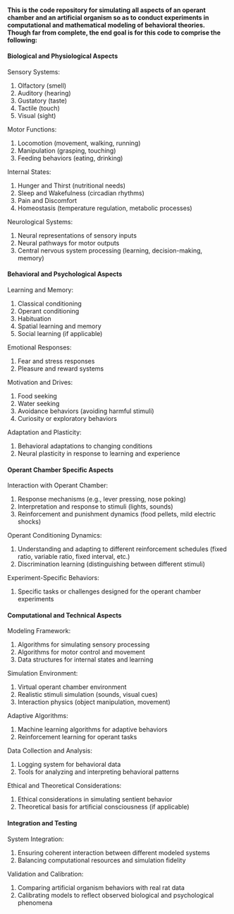 #### This is the code repository for simulating all aspects of an operant chamber and an artificial organism so as to conduct experiments in computational and mathematical modeling of behavioral theories. Though far from complete, the end goal is for this code to comprise the following:

#### Biological and Physiological Aspects
Sensory Systems:
1. Olfactory (smell)
2. Auditory (hearing)
3. Gustatory (taste)
4. Tactile (touch)
5. Visual (sight)

Motor Functions:
1. Locomotion (movement, walking, running)
2. Manipulation (grasping, touching)
3. Feeding behaviors (eating, drinking)

Internal States:
1. Hunger and Thirst (nutritional needs)
2. Sleep and Wakefulness (circadian rhythms)
3. Pain and Discomfort
4. Homeostasis (temperature regulation, metabolic processes)

Neurological Systems:
1. Neural representations of sensory inputs
2. Neural pathways for motor outputs
3. Central nervous system processing (learning, decision-making, memory)

#### Behavioral and Psychological Aspects
Learning and Memory:
1. Classical conditioning
2. Operant conditioning
3. Habituation
4. Spatial learning and memory
5. Social learning (if applicable)

Emotional Responses:
1. Fear and stress responses
2. Pleasure and reward systems

Motivation and Drives:
1. Food seeking
2. Water seeking
3. Avoidance behaviors (avoiding harmful stimuli)
4. Curiosity or exploratory behaviors

Adaptation and Plasticity:
1. Behavioral adaptations to changing conditions
2. Neural plasticity in response to learning and experience

#### Operant Chamber Specific Aspects
Interaction with Operant Chamber:
1. Response mechanisms (e.g., lever pressing, nose poking)
2. Interpretation and response to stimuli (lights, sounds)
3. Reinforcement and punishment dynamics (food pellets, mild electric shocks)

Operant Conditioning Dynamics:
1. Understanding and adapting to different reinforcement schedules (fixed ratio, variable ratio, fixed interval, etc.)
2. Discrimination learning (distinguishing between different stimuli)

Experiment-Specific Behaviors:
1. Specific tasks or challenges designed for the operant chamber experiments

#### Computational and Technical Aspects
Modeling Framework:
1. Algorithms for simulating sensory processing
2. Algorithms for motor control and movement
3. Data structures for internal states and learning

Simulation Environment:
1. Virtual operant chamber environment
2. Realistic stimuli simulation (sounds, visual cues)
3. Interaction physics (object manipulation, movement)

Adaptive Algorithms:
1. Machine learning algorithms for adaptive behaviors
2. Reinforcement learning for operant tasks

Data Collection and Analysis:
1. Logging system for behavioral data
2. Tools for analyzing and interpreting behavioral patterns

Ethical and Theoretical Considerations:
1. Ethical considerations in simulating sentient behavior
2. Theoretical basis for artificial consciousness (if applicable)

#### Integration and Testing
System Integration:
1. Ensuring coherent interaction between different modeled systems
2. Balancing computational resources and simulation fidelity

Validation and Calibration:
1. Comparing artificial organism behaviors with real rat data
2. Calibrating models to reflect observed biological and psychological phenomena
